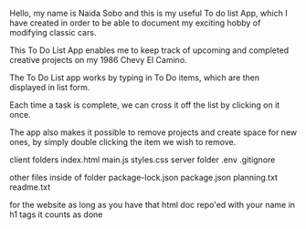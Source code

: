 Hello, my name is Naida Sobo and this is my useful To do list App, 
which I have created in order to be able to
document my exciting hobby of modifying classic cars.

This To Do List App enables me to keep track of upcoming 
and completed creative projects on my 1986 Chevy El Camino.

The To Do List app works by typing in To Do items, which are then displayed in list form.

Each time a task is complete, we can cross it off the list by clicking on it once.

The app also makes it possible to remove projects and create space for
new ones, by simply double clicking the item we wish to remove.


client folders
	index.html
	main.js
	styles.css
server folder
	.env
	.gitignore

other files inside of folder
package-lock.json
package.json
planning.txt
readme.txt



for the website as long as you have that html doc repo'ed with your name in h1 tags it counts as done
